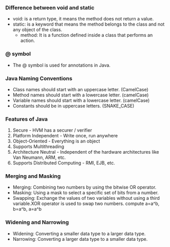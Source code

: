 ### Difference between void and static
- void: is a return type, it means the method does not return a value.
- static: is a keyword that means the method belongs to the class and not any object of the class.
    * method: It is a function defined inside a class that performs an action.

### @ symbol
- The @ symbol is used for annotations in Java.

### Java Naming Conventions
- Class names should start with an uppercase letter. (CamelCase)
- Method names should start with a lowercase letter. (camelCase)
- Variable names should start with a lowercase letter. (camelCase)
- Constants should be in uppercase letters. (SNAKE_CASE)


### Features of Java
1. Secure - HVM has a securer / verifier
2. Platform Independent - Write once, run anywhere
3. Object-Oriented - Everything is an object
4. Supports Multithreading
5. Architecture Neutral - Independent of the hardware architectures like Van Neumann, ARM, etc.
6. Supports Distributed Computing - RMI, EJB, etc.

### Merging and Masking
- Merging: Combining two numbers by using the bitwise OR operator.
- Masking: Using a mask to select a specific set of bits from a number.
- Swapping: Exchange the values of two variables without using a third variable.XOR operator is used to swap two numbers. compute a=a^b, b=a^b, a=a^b 

### Widening and Narrowing
- Widening: Converting a smaller data type to a larger data type.
- Narrowing: Converting a larger data type to a smaller data type.
